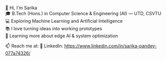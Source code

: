 👋 Hi, I'm Sarika  
🎓 B.Tech (Hons.) in Computer Science & Engineering (AI) — UTD, CSVTU  
💻 Exploring Machine Learning and Artificial Intelligence  
📚 I love turning ideas into working prototypes  
🌱 Learning more about edge AI & system optimization  

📫 Reach me at: 
🔗 LinkedIn: https://www.linkedin.com/in/sarika-pandey-077a74326/

